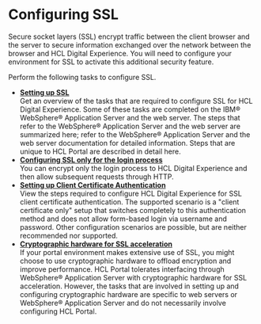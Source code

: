 # Configuring SSL

Secure socket layers \(SSL\) encrypt traffic between the client browser and the server to secure information exchanged over the network between the browser and HCL Digital Experience. You will need to configure your environment for SSL to activate this additional security feature.

Perform the following tasks to configure SSL.

- **[Setting up SSL](../configuring_ssl/setup_ssl/index.md)**  
Get an overview of the tasks that are required to configure SSL for HCL Digital Experience. Some of these tasks are completed on the IBM® WebSphere® Application Server and the web server. The steps that refer to the WebSphere® Application Server and the web server are summarized here; refer to the WebSphere® Application Server and the web server documentation for detailed information. Steps that are unique to HCL Portal are described in detail here.
- **[Configuring SSL only for the login process](../configuring_ssl/config_ssl_login.md)**  
You can encrypt only the login process to HCL Digital Experience and then allow subsequent requests through HTTP.
- **[Setting up Client Certificate Authentication](../configuring_ssl/certauth.md)**  
View the steps required to configure HCL Digital Experience for SSL client certificate authentication. The supported scenario is a "client certificate only" setup that switches completely to this authentication method and does not allow form-based login via username and password. Other configuration scenarios are possible, but are neither recommended nor supported.
- **[Cryptographic hardware for SSL acceleration](../configuring_ssl/sec_pw_crypt.md)**  
If your portal environment makes extensive use of SSL, you might choose to use cryptographic hardware to offload encryption and improve performance. HCL Portal tolerates interfacing through WebSphere® Application Server with cryptographic hardware for SSL acceleration. However, the tasks that are involved in setting up and configuring cryptographic hardware are specific to web servers or WebSphere® Application Server and do not necessarily involve configuring HCL Portal.
